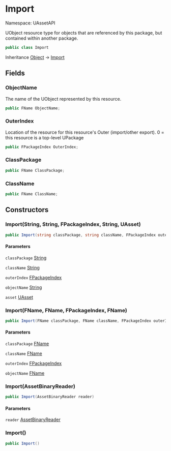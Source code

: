 # Import

Namespace: UAssetAPI

UObject resource type for objects that are referenced by this package, but contained within another package.

```csharp
public class Import
```

Inheritance [Object](https://docs.microsoft.com/en-us/dotnet/api/system.object) → [Import](./uassetapi.import.md)

## Fields

### **ObjectName**

The name of the UObject represented by this resource.

```csharp
public FName ObjectName;
```

### **OuterIndex**

Location of the resource for this resource's Outer (import/other export). 0 = this resource is a top-level UPackage

```csharp
public FPackageIndex OuterIndex;
```

### **ClassPackage**

```csharp
public FName ClassPackage;
```

### **ClassName**

```csharp
public FName ClassName;
```

## Constructors

### **Import(String, String, FPackageIndex, String, UAsset)**

```csharp
public Import(string classPackage, string className, FPackageIndex outerIndex, string objectName, UAsset asset)
```

#### Parameters

`classPackage` [String](https://docs.microsoft.com/en-us/dotnet/api/system.string)<br>

`className` [String](https://docs.microsoft.com/en-us/dotnet/api/system.string)<br>

`outerIndex` [FPackageIndex](./uassetapi.unrealtypes.fpackageindex.md)<br>

`objectName` [String](https://docs.microsoft.com/en-us/dotnet/api/system.string)<br>

`asset` [UAsset](./uassetapi.uasset.md)<br>

### **Import(FName, FName, FPackageIndex, FName)**

```csharp
public Import(FName classPackage, FName className, FPackageIndex outerIndex, FName objectName)
```

#### Parameters

`classPackage` [FName](./uassetapi.unrealtypes.fname.md)<br>

`className` [FName](./uassetapi.unrealtypes.fname.md)<br>

`outerIndex` [FPackageIndex](./uassetapi.unrealtypes.fpackageindex.md)<br>

`objectName` [FName](./uassetapi.unrealtypes.fname.md)<br>

### **Import(AssetBinaryReader)**

```csharp
public Import(AssetBinaryReader reader)
```

#### Parameters

`reader` [AssetBinaryReader](./uassetapi.assetbinaryreader.md)<br>

### **Import()**

```csharp
public Import()
```
